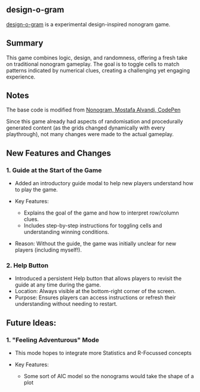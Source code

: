 ## design-o-gram

[design-o-gram](https://statbiscuit.github.io/mini_games/design-o-gram/index.html) is a experimental design-inspired nonogram game.

## Summary

This game combines logic, design, and randomness, offering a fresh take on traditional nonogram gameplay. The goal is to toggle cells to match patterns indicated by numerical clues, creating a challenging yet engaging experience.



## Notes

The base code is modified from [Nonogram, Mostafa Alvandi, CodePen](https://codepen.io/alvandisetvat/pen/oNBwvWK)

Since this game already had aspects of randomisation and procedurally generated content (as the grids changed dynamically with every playthrough), not many changes were made to the actual gameplay.

## New Features and Changes

### 1. Guide at the Start of the Game

* Added an introductory guide modal to help new players understand how to play the game.

* Key Features:
    * Explains the goal of the game and how to interpret row/column clues.
    * Includes step-by-step instructions for toggling cells and understanding winning conditions.
* Reason: Without the guide, the game was initially unclear for new players (including myself!).

### 2. Help Button
* Introduced a persistent Help button that allows players to revisit the guide at any time during the game.
* Location: Always visible at the bottom-right corner of the screen.
* Purpose: Ensures players can access instructions or refresh their understanding without needing to restart.

## Future Ideas:

### 1. "Feeling Adventurous" Mode 

* This mode hopes to integrate more Statistics and R-Focussed concepts

* Key Features:
    * Some sort of AIC model so the nonograms would take the shape of a plot
